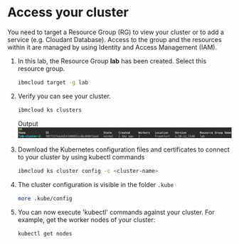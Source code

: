 # Access your cluster

You need to target a Resource Group (RG) to view your cluster or to add a service (e.g. Cloudant Database). Access to the group and the resources within it are managed by using Identity and Access Management (IAM).

1. In this lab, the Resource Group **lab** has been created. Select this resource group.

    ```sh
    ibmcloud target -g lab
    ```

1. Verify you can see your cluster.

    ```sh
    ibmcloud ks clusters
    ```

    Output
    ![](./images/cli-cluster-list.png)

1. Download the Kubernetes configuration files and certificates to connect to your cluster by using kubectl commands

    ```sh
    ibmcloud ks cluster config -c <cluster-name>
    ```

1. The cluster configuration is visible in the folder `.kube` 

    ```sh
    more .kube/config
    ```

1. You can now execute 'kubectl' commands against your cluster. For example, get the worker nodes of your cluster:

    ```sh
    kubectl get nodes
    ```
